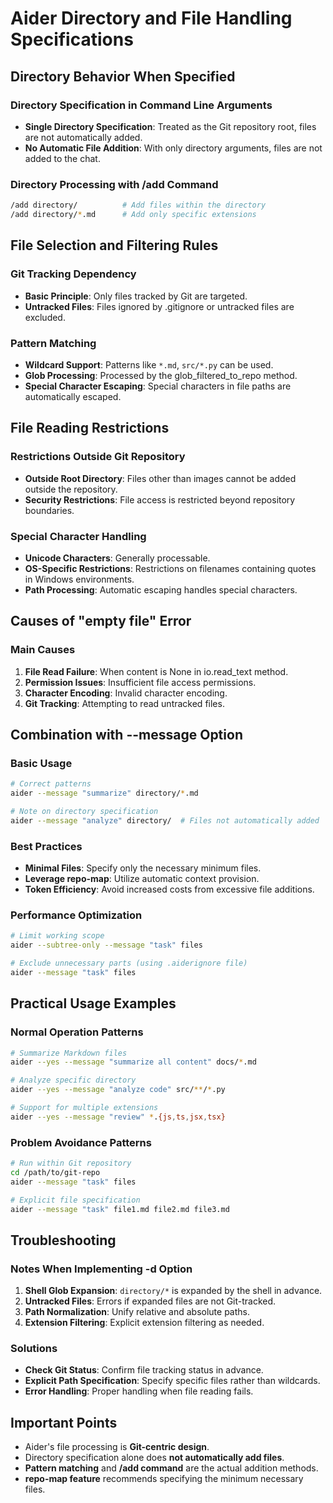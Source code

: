 # Aider Directory and File Handling Specifications

## Directory Behavior When Specified

### Directory Specification in Command Line Arguments
- **Single Directory Specification**: Treated as the Git repository root, files are not automatically added.
- **No Automatic File Addition**: With only directory arguments, files are not added to the chat.

### Directory Processing with /add Command
```bash
/add directory/          # Add files within the directory
/add directory/*.md      # Add only specific extensions
```

## File Selection and Filtering Rules

### Git Tracking Dependency
- **Basic Principle**: Only files tracked by Git are targeted.
- **Untracked Files**: Files ignored by .gitignore or untracked files are excluded.

### Pattern Matching
- **Wildcard Support**: Patterns like `*.md`, `src/*.py` can be used.
- **Glob Processing**: Processed by the glob_filtered_to_repo method.
- **Special Character Escaping**: Special characters in file paths are automatically escaped.

## File Reading Restrictions

### Restrictions Outside Git Repository
- **Outside Root Directory**: Files other than images cannot be added outside the repository.
- **Security Restrictions**: File access is restricted beyond repository boundaries.

### Special Character Handling
- **Unicode Characters**: Generally processable.
- **OS-Specific Restrictions**: Restrictions on filenames containing quotes in Windows environments.
- **Path Processing**: Automatic escaping handles special characters.

## Causes of "empty file" Error

### Main Causes
1. **File Read Failure**: When content is None in io.read_text method.
2. **Permission Issues**: Insufficient file access permissions.
3. **Character Encoding**: Invalid character encoding.
4. **Git Tracking**: Attempting to read untracked files.

## Combination with --message Option

### Basic Usage
```bash
# Correct patterns
aider --message "summarize" directory/*.md

# Note on directory specification
aider --message "analyze" directory/  # Files not automatically added
```

### Best Practices
- **Minimal Files**: Specify only the necessary minimum files.
- **Leverage repo-map**: Utilize automatic context provision.
- **Token Efficiency**: Avoid increased costs from excessive file additions.

### Performance Optimization
```bash
# Limit working scope
aider --subtree-only --message "task" files

# Exclude unnecessary parts (using .aiderignore file)
aider --message "task" files
```

## Practical Usage Examples

### Normal Operation Patterns
```bash
# Summarize Markdown files
aider --yes --message "summarize all content" docs/*.md

# Analyze specific directory
aider --yes --message "analyze code" src/**/*.py

# Support for multiple extensions
aider --yes --message "review" *.{js,ts,jsx,tsx}
```

### Problem Avoidance Patterns
```bash
# Run within Git repository
cd /path/to/git-repo
aider --message "task" files

# Explicit file specification
aider --message "task" file1.md file2.md file3.md
```

## Troubleshooting

### Notes When Implementing -d Option
1. **Shell Glob Expansion**: `directory/*` is expanded by the shell in advance.
2. **Untracked Files**: Errors if expanded files are not Git-tracked.
3. **Path Normalization**: Unify relative and absolute paths.
4. **Extension Filtering**: Explicit extension filtering as needed.

### Solutions
- **Check Git Status**: Confirm file tracking status in advance.
- **Explicit Path Specification**: Specify specific files rather than wildcards.
- **Error Handling**: Proper handling when file reading fails.

## Important Points

- Aider's file processing is **Git-centric design**.
- Directory specification alone does **not automatically add files**.
- **Pattern matching** and **/add command** are the actual addition methods.
- **repo-map feature** recommends specifying the minimum necessary files.